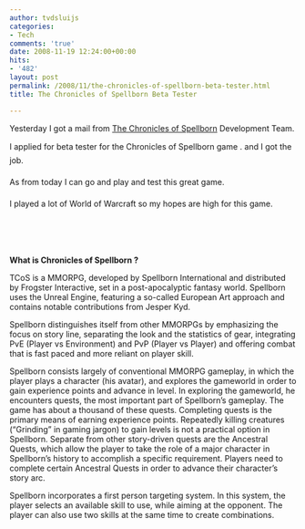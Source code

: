 ```yaml
---
author: tvdsluijs
categories:
- Tech
comments: 'true'
date: 2008-11-19 12:24:00+00:00
hits:
- '482'
layout: post
permalink: /2008/11/the-chronicles-of-spellborn-beta-tester.html
title: The Chronicles of Spellborn Beta Tester

---
```

Yesterday I got a mail from <a href="http://www.tcos.com/" target="_blank">The Chronicles of Spellborn</a> Development Team.

I applied for beta tester for the Chronicles of Spellborn game . and I got the job.

As from today I can go and play and test this great game.

I played a lot of World of Warcraft so my hopes are high for this game.

&nbsp;

<a name="more"></a>

&nbsp;

**What is Chronicles of Spellborn ?**

TCoS is a MMORPG, developed by Spellborn International and distributed by Frogster Interactive, set in a post-apocalyptic fantasy world. Spellborn uses the Unreal Engine, featuring a so-called European Art approach and contains notable contributions from Jesper Kyd.

Spellborn distinguishes itself from other MMORPGs by emphasizing the focus on story line, separating the look and the statistics of gear, integrating PvE (Player vs Environment) and PvP (Player vs Player) and offering combat that is fast paced and more reliant on player skill.

Spellborn consists largely of conventional MMORPG gameplay, in which the player plays a character (his avatar), and explores the gameworld in order to gain experience points and advance in level. In exploring the gameworld, he encounters quests, the most important part of Spellborn&#8217;s gameplay. The game has about a thousand of these quests. Completing quests is the primary means of earning experience points. Repeatedly killing creatures (&#8220;Grinding&#8221; in gaming jargon) to gain levels is not a practical option in Spellborn. Separate from other story-driven quests are the Ancestral Quests, which allow the player to take the role of a major character in Spellborn&#8217;s history to accomplish a specific requirement. Players need to complete certain Ancestral Quests in order to advance their character&#8217;s story arc.

Spellborn incorporates a first person targeting system. In this system, the player selects an available skill to use, while aiming at the opponent. The player can also use two skills at the same time to create combinations.